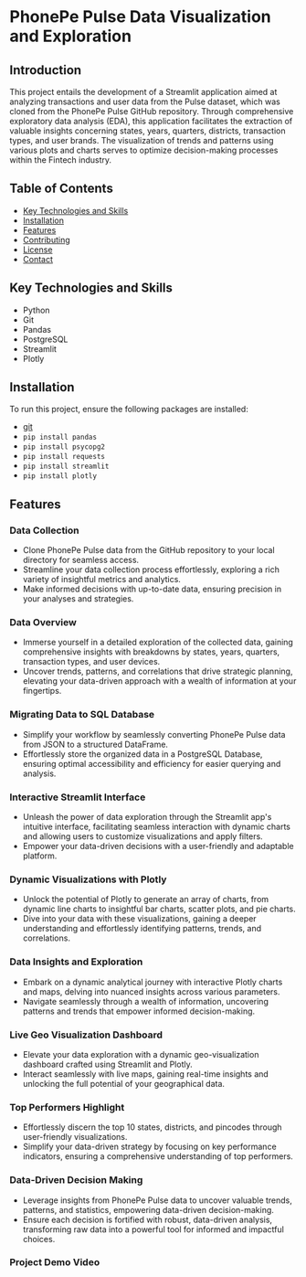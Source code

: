 # PhonePe Pulse Data Visualization and Exploration

## Introduction

This project entails the development of a Streamlit application aimed at analyzing transactions and user data from the Pulse dataset, which was cloned from the PhonePe Pulse GitHub repository. Through comprehensive exploratory data analysis (EDA), this application facilitates the extraction of valuable insights concerning states, years, quarters, districts, transaction types, and user brands. The visualization of trends and patterns using various plots and charts serves to optimize decision-making processes within the Fintech industry.

## Table of Contents

- [Key Technologies and Skills](#key-technologies-and-skills)
- [Installation](#installation)
- [Features](#features)
- [Contributing](#contributing)
- [License](#license)
- [Contact](#contact)

## Key Technologies and Skills

- Python
- Git
- Pandas
- PostgreSQL
- Streamlit
- Plotly

## Installation

To run this project, ensure the following packages are installed:

- [git](https://git-scm.com/downloads)
- `pip install pandas`
- `pip install psycopg2`
- `pip install requests`
- `pip install streamlit`
- `pip install plotly`

## Features

### Data Collection

- Clone PhonePe Pulse data from the GitHub repository to your local directory for seamless access.
- Streamline your data collection process effortlessly, exploring a rich variety of insightful metrics and analytics.
- Make informed decisions with up-to-date data, ensuring precision in your analyses and strategies.

### Data Overview

- Immerse yourself in a detailed exploration of the collected data, gaining comprehensive insights with breakdowns by states, years, quarters, transaction types, and user devices.
- Uncover trends, patterns, and correlations that drive strategic planning, elevating your data-driven approach with a wealth of information at your fingertips.

### Migrating Data to SQL Database

- Simplify your workflow by seamlessly converting PhonePe Pulse data from JSON to a structured DataFrame.
- Effortlessly store the organized data in a PostgreSQL Database, ensuring optimal accessibility and efficiency for easier querying and analysis.

### Interactive Streamlit Interface

- Unleash the power of data exploration through the Streamlit app's intuitive interface, facilitating seamless interaction with dynamic charts and allowing users to customize visualizations and apply filters.
- Empower your data-driven decisions with a user-friendly and adaptable platform.

### Dynamic Visualizations with Plotly

- Unlock the potential of Plotly to generate an array of charts, from dynamic line charts to insightful bar charts, scatter plots, and pie charts.
- Dive into your data with these visualizations, gaining a deeper understanding and effortlessly identifying patterns, trends, and correlations.

### Data Insights and Exploration

- Embark on a dynamic analytical journey with interactive Plotly charts and maps, delving into nuanced insights across various parameters.
- Navigate seamlessly through a wealth of information, uncovering patterns and trends that empower informed decision-making.

### Live Geo Visualization Dashboard

- Elevate your data exploration with a dynamic geo-visualization dashboard crafted using Streamlit and Plotly.
- Interact seamlessly with live maps, gaining real-time insights and unlocking the full potential of your geographical data.

### Top Performers Highlight

- Effortlessly discern the top 10 states, districts, and pincodes through user-friendly visualizations.
- Simplify your data-driven strategy by focusing on key performance indicators, ensuring a comprehensive understanding of top performers.

### Data-Driven Decision Making

- Leverage insights from PhonePe Pulse data to uncover valuable trends, patterns, and statistics, empowering data-driven decision-making.
- Ensure each decision is fortified with robust, data-driven analysis, transforming raw data into a powerful tool for informed and impactful choices.

### Project Demo Video




